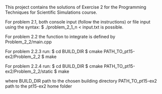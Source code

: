This project contains the solutions of Exercise 2 for the Programming Techniques for Scientific Simulations course. 

For problem 2.1, both console input (follow the instructions) or file input using the syntax: 
$ ./problem_2_1_n < input.txt is possible.


For problem 2.2 the function to integrate is defined by Problem_2_2/main.cpp

For problem 2.2.3 run: 
$ cd BUILD_DIR
$ cmake PATH_TO_pt15-ex2/Problem_2_2
$ make

For problem 2.2.4 run:
$ cd BUILD_DIR
$ cmake PATH_TO_pt15-ex2/Problem_2_2/static
$ make

where 
	BUILD_DIR 		path to the chosen building directory
	PATH_TO_pt15-ex2	path to the pt15-ex2 home folder

